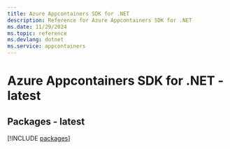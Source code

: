 ```yaml
---
title: Azure Appcontainers SDK for .NET
description: Reference for Azure Appcontainers SDK for .NET
ms.date: 11/29/2024
ms.topic: reference
ms.devlang: dotnet
ms.service: appcontainers
---
```

# Azure Appcontainers SDK for .NET - latest
## Packages - latest
[!INCLUDE [packages](appcontainers-index.md)]